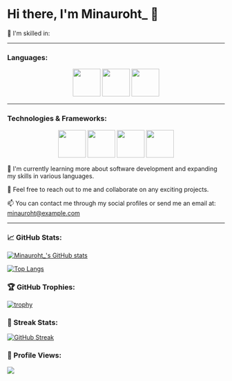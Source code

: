 # Hi there, I'm Minauroht_ 👋

🔨 I'm skilled in:

----------
### Languages:

<div align="center">
  <img height="64px" src="https://cdn.jsdelivr.net/gh/devicons/devicon/icons/lua/lua-plain-wordmark.svg" />
  <img height="64px" src="https://cdn.jsdelivr.net/gh/devicons/devicon/icons/kotlin/kotlin-original.svg" />
  <img height="64px" src="https://cdn.jsdelivr.net/gh/devicons/devicon/icons/python/python-original.svg" />
</div>

----------
### Technologies & Frameworks:

<div align="center">
  <img height="64px" src="https://luvit.io/logo-white.svg" />
  <img height="64px" src="https://love2d.org/w/images/6/68/love-app-0.10.png" />
  <img height="64px" src="https://cdn.jsdelivr.net/gh/devicons/devicon/icons/vscode/vscode-original.svg" />
  <img height="64px" src="https://seeklogo.com/images/I/intellij-idea-logo-F0395EF783-seeklogo.com.png" />
</div>

🌱 I'm currently learning more about software development and expanding my skills in various languages.

👯 Feel free to reach out to me and collaborate on any exciting projects.

📫 You can contact me through my social profiles or send me an email at: minauroht@example.com

---

### 📈 GitHub Stats:

[![Minauroht_'s GitHub stats](https://github-readme-stats.vercel.app/api?username=Minauroht&show_icons=true&theme=dark)](https://github.com/anuraghazra/github-readme-stats)

[![Top Langs](https://github-readme-stats.vercel.app/api/top-langs/?username=Minauroht&layout=compact&theme=dark)](https://github.com/Minauroht/)

### 🏆 GitHub Trophies:

[![trophy](https://github-profile-trophy.vercel.app/?username=Minauroht&column=7&theme=onedark)](https://github.com/ryo-ma/github-profile-trophy)

### 🧾 Streak Stats:

[![GitHub Streak](https://github-readme-streak-stats.herokuapp.com/?user=Minauroht&theme=dark)](https://git.io/streak-stats)

### 👀 Profile Views:

![](https://komarev.com/ghpvc/?username=Minauroht&color=grey)
